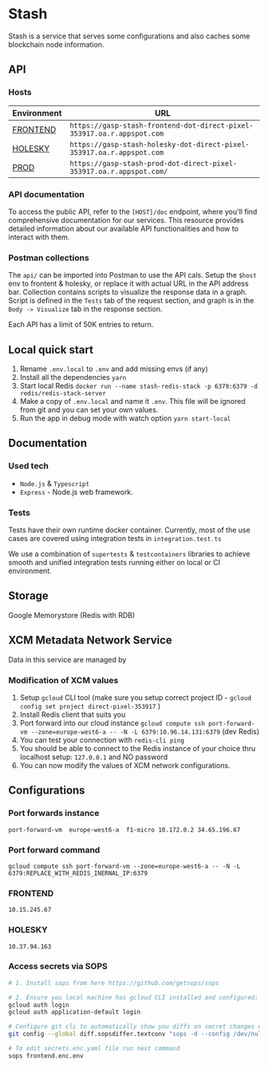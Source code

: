 # Stash

Stash is a service that serves some configurations and also caches some blockchain node information.

## API


### Hosts
| Environment                                                                              | URL |
|------------------------------------------------------------------------------------------|----|
| [FRONTEND](https://gasp-stash-frontend-dot-direct-pixel-353917.oa.r.appspot.com)    | `https://gasp-stash-frontend-dot-direct-pixel-353917.oa.r.appspot.com` |
| [HOLESKY](https://gasp-stash-holesky-dot-direct-pixel-353917.oa.r.appspot.com) | `https://gasp-stash-holesky-dot-direct-pixel-353917.oa.r.appspot.com` |
| [PROD](https://gasp-stash-prod-dot-direct-pixel-353917.oa.r.appspot.com/)    | `https://gasp-stash-prod-dot-direct-pixel-353917.oa.r.appspot.com/` |

### API documentation
To access the public API, refer to the ```[HOST]/doc``` endpoint, where you'll find comprehensive documentation for our services.
This resource provides detailed information about our available API functionalities and how to interact with them.


### Postman collections
The `api/` can be imported into Postman to use the API cals.
Setup the `$host` env to frontent & holesky, or replace it with actual URL in the API address bar.
Collection contains scripts to visualize the response data in a graph.
Script is defined in the `Tests` tab of the request section, and graph is in the `Body -> Visualize` tab in the response section.

Each API has a limit of 50K entries to return.

## Local quick start

1. Rename `.env.local` to `.env` and add missing envs (if any)
2. Install all the dependencies `yarn`
3. Start local Redis `docker run --name stash-redis-stack -p 6379:6379 -d redis/redis-stack-server`
4. Make a copy of `.env.local` and name it `.env`. This file will be ignored from git and you can set your own values.
5. Run the app in debug mode with watch option `yarn start-local`

## Documentation

### Used tech

- `Node.js` & `Typescript`
- `Express` - Node.js web framework.

### Tests

Tests have their own runtime docker container. Currently, most of the use cases are covered using integration tests in `integration.test.ts`

We use a combination of `supertests` & `testcontainers` libraries to achieve smooth and unified integration tests running either on local or CI environment.

## Storage
Google Memorystore (Redis with RDB)

## XCM Metadata Network Service
Data in this service are managed by

### Modification of XCM values

1. Setup `gcloud` CLI tool (make sure you setup correct project ID - `gcloud config set project direct-pixel-353917` )
2. Install Redis client that suits you
3. Port forward into our cloud instance `gcloud compute ssh port-forward-vm --zone=europe-west6-a -- -N -L 6379:10.96.14.131:6379` (dev Redis)
4. You can test your connection with `redis-cli ping`
5. You should be able to connect to the Redis instance of your choice thru localhost setup: `127.0.0.1` and NO password
6. You can now modify the values of XCM network configurations.

## Configurations

### Port forwards instance

`port-forward-vm  europe-west6-a  f1-micro 10.172.0.2 34.65.196.67`

### Port forward command

`gcloud compute ssh port-forward-vm --zone=europe-west6-a -- -N -L 6379:REPLACE_WITH_REDIS_INERNAL_IP:6379`

### FRONTEND

`10.15.245.67`

### HOLESKY

`10.37.94.163`

### Access secrets via SOPS

```bash
# 1. Install sops from here https://github.com/getsops/sops

# 2. Ensure you local machine has gcloud CLI installed and configured:
gcloud auth login
gcloud auth application-default login

# Configure git cli to automatically show you diffs on secret changes when you have access to them
git config --global diff.sopsdiffer.textconv "sops -d --config /dev/null"

# To edit secrets.enc.yaml file run next command
sops frontend.enc.env
```
